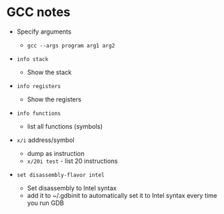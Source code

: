 # GCC notes

- Specify arguments
  - `gcc --args program arg1 arg2` 

- `info stack`
  - Show the stack

- `info registers`
  - Show the registers

- `info functions`
  - list all functions (symbols)

- `x/i` address/symbol
  - dump as instruction
  - `x/20i test` - list 20 instructions

- `set disassembly-flavor intel`
  - Set disassembly to Intel syntax
  - add it to ~/.gdbinit to automatically set it to Intel syntax every time you run GDB



